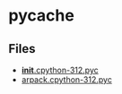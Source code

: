 # __pycache__

## Files

- [__init__.cpython-312.pyc](__init__.cpython-312.pyc)
- [arpack.cpython-312.pyc](arpack.cpython-312.pyc)
